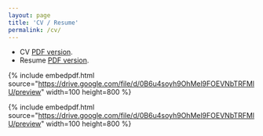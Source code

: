 ```yaml
---
layout: page
title: 'CV / Resume'
permalink: /cv/
---
```


- CV [PDF version](/images/cv_sdaza.pdf).
- Resume [PDF version](/images/resume_sdaza.pdf).

<!-- The PDF should be embedded underneath -- uses Google Docs for embedding and works if the PDF is on dropbox. Works sporadically if PDF is elsewhere too. -->

{% include embedpdf.html source="https://drive.google.com/file/d/0B6u4soyh9OhMel9FOEVNbTRFMlU/preview" width=100 height=800 %}

{% include embedpdf.html source="https://drive.google.com/file/d/0B6u4soyh9OhMel9FOEVNbTRFMlU/preview" width=100 height=800 %}
